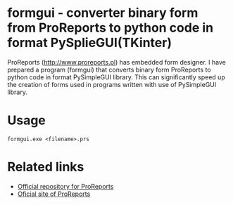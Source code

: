 # formgui - converter binary form from ProReports to python code in format PySplieGUI(TKinter)

ProReports (http://www.proreports.pl) has embedded form designer. I have prepared a program (formgui) that converts binary form ProReports to python code in format PySimpleGUI library. This can significantly speed up the creation of forms used in programs written with use of PySimpleGUI library. 

# Usage

```
formgui.exe <filename>.prs
```


# Related links

* [Official repository for ProReports](https://sourceforge.net/projects/proreports/?source=navbar)
* [Oficial site of ProReports](https://www.proreports.pl/)


